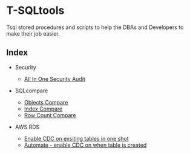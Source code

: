 # T-SQLtools
Tsql stored procedures and scripts to help the DBAs and Developers to make their job easier.

## Index
* Security
	* [All In One Security Audit](https://github.com/SqlAdmin/tsqltools/blob/master/Security%20Audit/tsqltools_AllInOneSecurityAudit.sql)

* SQLcompare
	* [Objects Compare](https://github.com/SqlAdmin/tsqltools/blob/master/SQLCompare/TsqlTools-SQLcompare-ObjectsCompare.sql)
	* [Index Compare](https://github.com/SqlAdmin/tsqltools/blob/master/SQLCompare/TsqlTools-SQLcompare-IndexCompare.sql)
    * [Row Count Compare](https://github.com/SqlAdmin/tsqltools/blob/master/SQLCompare/TsqlTools-SQLcompare-RowsCompare.sql)

* AWS RDS
	* [Enable CDC on exsiting tables in one shot](https://github.com/SqlAdmin/tsqltools/blob/master/AWS%20RDS/sp_add_cdc.sql)
	* [Automate - enable CDC on when table is created](https://github.com/SqlAdmin/tsqltools/blob/master/AWS%20RDS/sp_auto_cdc.sql)